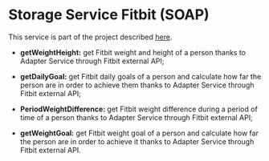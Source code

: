 # Storage Service Fitbit (SOAP)

This service is part of the project described [here](https://github.com/ddellagiacoma/introsde-2017-userinterface).

* **getWeightHeight:** get Fitbit weight and height of a person thanks to Adapter Service through Fitbit external API;

* **getDailyGoal:** get Fitbit daily goals of a person and calculate how far the person are in order to achieve them thanks to Adapter Service through Fitbit external API;

* **PeriodWeightDifference:** get Fitbit weight difference during a period of time of a person thanks to Adapter Service through Fitbit external API;

*	**getWeightGoal:** get Fitbit weight goal of a person  and calculate how far the person are in order to achieve it thanks to Adapter Service through Fitbit external API.
